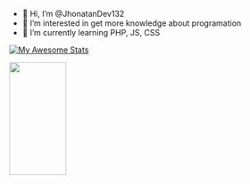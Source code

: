 - 👋 Hi, I’m @JhonatanDev132
- 👀 I’m interested in get more knowledge about programation
- 🌱 I’m currently learning PHP, JS, CSS

[![My Awesome Stats](https://awesome-github-stats.azurewebsites.net/user-stats/JhonatanDev132?cardType=octocat&preferLogin=false&Background=000000&Text=DDDDDD&Title=1B53FFD4&Border=131DDD&Ring=DDDDDD)](https://git.io/awesome-stats-card)


<img width="45%" height="203px" src="https://github-readme-stats.vercel.app/api/top-langs/?username=JhonatanDev132&layout=compact&hide_border=false&border_color=131DDD&&title_color=1B53FFD4&text_color=DDDDDD&bg_color=000000" />

